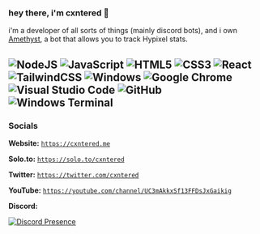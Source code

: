 ### hey there, i'm cxntered 👋

i'm a developer of all sorts of things (mainly discord bots), and i own [Amethyst](https://amethystbot.rocks), a bot that allows you to track Hypixel stats.

![NodeJS](https://img.shields.io/badge/node.js-6DA55F?style=for-the-badge&logo=node.js&logoColor=white)
![JavaScript](https://img.shields.io/badge/javascript-%23323330.svg?style=for-the-badge&logo=javascript&logoColor=%23F7DF1E)
![HTML5](https://img.shields.io/badge/html5-%23E34F26.svg?style=for-the-badge&logo=html5&logoColor=white)
![CSS3](https://img.shields.io/badge/css3-%231572B6.svg?style=for-the-badge&logo=css3&logoColor=white)
![React](https://img.shields.io/badge/react%3F-%2320232a.svg?style=for-the-badge&logo=react&logoColor=%2361DAFB)
![TailwindCSS](https://img.shields.io/badge/tailwindcss%3F-%2338B2AC.svg?style=for-the-badge&logo=tailwind-css&logoColor=white)
![Windows](https://img.shields.io/badge/Windows-0078D6?style=for-the-badge&logo=windows&logoColor=white)
![Google Chrome](https://img.shields.io/badge/Google%20Chrome-4285F4?style=for-the-badge&logo=GoogleChrome&logoColor=white)
![Visual Studio Code](https://img.shields.io/badge/Visual%20Studio%20Code-0078d7.svg?style=for-the-badge&logo=visual-studio-code&logoColor=white)
![GitHub](https://img.shields.io/badge/github-%23121011.svg?style=for-the-badge&logo=github&logoColor=white)
![Windows Terminal](https://img.shields.io/badge/Windows%20Terminal-%234D4D4D.svg?style=for-the-badge&logo=windows-terminal&logoColor=white)
<br />
---
### Socials
**Website:** [`https://cxntered.me`](https://cxntered.me)

**Solo.to:** [`https://solo.to/cxntered`](https://solo.to/cxntered)

**Twitter:** [`https://twitter.com/cxntered`](https://twitter.com/cxntered)

**YouTube:** [`https://youtube.com/channel/UC3mAkkxSf13FFDsJxGaikig`](https://youtube.com/channel/UC3mAkkxSf13FFDsJxGaikig)

**Discord:**

[![Discord Presence](https://lanyard.cnrad.dev/api/638695599893643274)](https://discord.com/users/638695599893643274)
